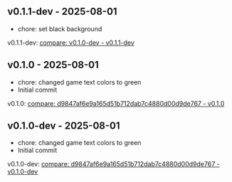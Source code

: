 ## v0.1.1-dev - 2025-08-01

- chore:  set black background

v0.1.1-dev: [compare: v0.1.0-dev - v0.1.1-dev](../../compare/v0.1.0-dev...v0.1.1-dev)
## v0.1.0 - 2025-08-01

- chore: changed game text colors to green
- Initial commit

v0.1.0: [compare: d9847af6e9a165d51b712dab7c4880d00d9de767 - v0.1.0](../../compare/d9847af6e9a165d51b712dab7c4880d00d9de767...v0.1.0)
## v0.1.0-dev - 2025-08-01

- chore: changed game text colors to green
- Initial commit

v0.1.0-dev: [compare: d9847af6e9a165d51b712dab7c4880d00d9de767 - v0.1.0-dev](../../compare/d9847af6e9a165d51b712dab7c4880d00d9de767...v0.1.0-dev)
